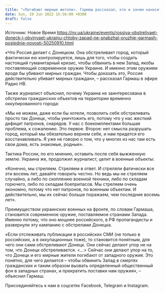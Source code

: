 ```yaml
---
title: "«Погибают мирные жители». Гармаш рассказал, кто и зачем наносит удары по Донецку"
date: Sun, 19 Jun 2022 15:56:00 +0300
draft: false
---
```

Источник: Новое Время https://nv.ua/ukraine/events/rossiya-obstrelivaet-doneck-i-obvinyaet-ukrainu-chtoby-zapad-ne-snabzhal-oruzhie-garmash-poslednie-novosti-50250910.html


«Что Россия делает с Донецком. Она обстреливает город, который фактически ею контролируется, лишь для того, чтобы создать настоящий гуманитарный кризис, чтобы обвинить в нем Запад, якобы поставляющий современное оружие Украине. И именно этим оружием вроде бы убивают мирных граждан. Чтобы доказать это, Россия действительно убивает мирных граждан», – рассказал Гармаш в эфире Радио НВ.

Также журналист объяснил, почему Украина не заинтересована в обстрелах гражданских объектов на территории временно оккупированного города:

«Мы не можем, даже если бы хотели, позволить себе обстреливать просто так Донецк, чтобы уничтожить его, потому что у нас жесткий дефицит патронов, снарядов. У нас с боекомплектами большая проблема, к сожалению. Это первое. Второе: нет смысла разрушать город, который мы обязательно вернем себе, и нам придется его восстанавливать. Я уже не говорю о том, что у многих из нас там есть свои дома, есть знакомые, родные».

Тактика России, по его мнению, оставить после себя выжженную землю. Украина же, продолжил журналист, целит в военные объекты:

«Конечно, мы стреляем. Стреляем в ответ. И стреляли фатически все эти восемь лет, давайте говорить честно. Но ведь мы не стреляем случайно, а либо по скоплению военной техники, либо по складам горючего, либо по складам боеприпасов. Мы стреляем очень экономно, потому что нет патронов, по военным объектам. И действительно, мы их сейчас больше поражаем, чем последние восемь лет».

Преимуществом украинских военных на фронте, по словам Гармаша, становится современное оружие, поставляемое странами Запада. Именно потому, что оно мощнее российского, в РФ пропагандисты и развернули эту кампанию с обстрелами Донецка.

«Если отслеживать публикации в российских СМИ (не только в российских, а в оккупационных тоже), то становится понятным, для чего они сами обстреливают Донецк. Они сейчас делают упор не на том, что Донецк обстреливается. <...> Сейчас они делают упор на то, что Донецк и его мирные жители погибают от западного оружия. Это понятно, для чего делается – чтобы обвинить Запад в смертях гражданских и таким образом вызвать определенный общественный фон в западных странах, и прекратить поставки нам оружия», – объяснил Гармаш.

Присоединяйтесь к нам в соцсетях Facebook, Telegram и Instagram.
